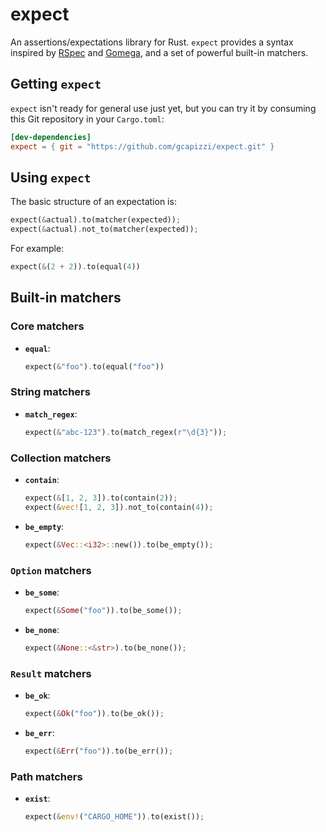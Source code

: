 # expect

An assertions/expectations library for Rust. `expect` provides a syntax
inspired by [RSpec](https://rspec.info/documentation/3.9/rspec-expectations/)
and [Gomega](https://onsi.github.io/gomega/), and a set of powerful built-in
matchers. 

## Getting `expect`

`expect` isn't ready for general use just yet, but you can try it by consuming
this Git repository in your `Cargo.toml`:

```toml
[dev-dependencies]
expect = { git = "https://github.com/gcapizzi/expect.git" }
```

## Using `expect`

The basic structure of an expectation is:

```rust
expect(&actual).to(matcher(expected));
expect(&actual).not_to(matcher(expected));
```

For example:

```rust
expect(&(2 + 2)).to(equal(4))
```

## Built-in matchers

### Core matchers

* **`equal`**:
  ```rust
  expect(&"foo").to(equal("foo"))
  ```

### String matchers

* **`match_regex`**:
  ```rust
  expect(&"abc-123").to(match_regex(r"\d{3}"));
  ```

### Collection matchers

* **`contain`**:
  ```rust
  expect(&[1, 2, 3]).to(contain(2));
  expect(&vec![1, 2, 3]).not_to(contain(4));
  ```
* **`be_empty`**:
  ```rust
  expect(&Vec::<i32>::new()).to(be_empty());
  ```

### `Option` matchers

* **`be_some`**:
  ```rust
  expect(&Some("foo")).to(be_some());
  ```
* **`be_none`**:
  ```rust
  expect(&None::<&str>).to(be_none());
  ```

### `Result` matchers

* **`be_ok`**:
  ```rust
  expect(&Ok("foo")).to(be_ok());
  ```
* **`be_err`**:
  ```rust
  expect(&Err("foo")).to(be_err());
  ```

### Path matchers

* **`exist`**:
  ```rust
  expect(&env!("CARGO_HOME")).to(exist());
  ```

